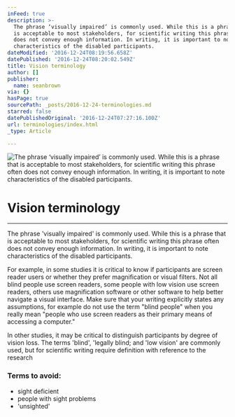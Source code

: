 ```yaml
---
inFeed: true
description: >-
  The phrase ‘visually impaired’ is commonly used. While this is a phrase that
  is acceptable to most stakeholders, for scientific writing this phrase often
  does not convey enough information. In writing, it is important to note
  characteristics of the disabled participants.
dateModified: '2016-12-24T08:19:56.658Z'
datePublished: '2016-12-24T08:20:02.549Z'
title: Vision terminology
author: []
publisher:
  name: seanbrown
via: {}
hasPage: true
sourcePath: _posts/2016-12-24-terminologies.md
starred: false
datePublishedOriginal: '2016-12-24T07:27:16.100Z'
url: terminologies/index.html
_type: Article

---
```

![The phrase ‘visually impaired’ is commonly used. While this is a phrase that is acceptable to most stakeholders, for scientific writing this phrase often does not convey enough information. In writing, it is important to note characteristics of the disabled participants.](https://the-grid-user-content.s3-us-west-2.amazonaws.com/7a9d1ee6-f2f8-4da2-bd72-622454571fca.jpg)

# Vision terminology

---

The phrase 'visually impaired' is commonly used. While this is a phrase that is acceptable to most stakeholders, for scientific writing this phrase often does not convey enough information. In writing, it is important to note characteristics of the disabled participants.

For example, in some studies it is critical to know if participants are screen reader users or whether they prefer magnification or visual filters. Not all blind people use screen readers, some people with low vision use screen readers, others use magnification software or other software to help better navigate a visual interface. Make sure that your writing explicitly states any assumptions, for example do not use the term "blind people" when you really mean "people who use screen readers as their primary means of accessing a computer."

In other studies, it may be critical to distinguish participants by degree of vision loss. The terms 'blind', 'legally blind; and 'low vision' are commonly used, but for scientific writing require definition with reference to the research

### Terms to avoid:

* sight deficient
* people with sight problems
* 'unsighted'